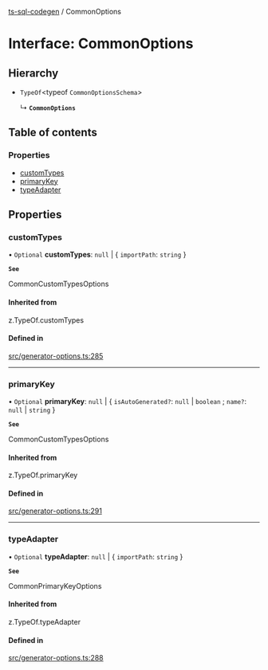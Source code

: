[ts-sql-codegen](../README.md) / CommonOptions

# Interface: CommonOptions

## Hierarchy

- `TypeOf`\<typeof `CommonOptionsSchema`\>

  ↳ **`CommonOptions`**

## Table of contents

### Properties

- [customTypes](CommonOptions.md#customtypes)
- [primaryKey](CommonOptions.md#primarykey)
- [typeAdapter](CommonOptions.md#typeadapter)

## Properties

### customTypes

• `Optional` **customTypes**: ``null`` \| \{ `importPath`: `string`  }

**`See`**

CommonCustomTypesOptions

#### Inherited from

z.TypeOf.customTypes

#### Defined in

[src/generator-options.ts:285](https://github.com/lorefnon/ts-sql-codegen/blob/194c41c/src/generator-options.ts#L285)

___

### primaryKey

• `Optional` **primaryKey**: ``null`` \| \{ `isAutoGenerated?`: ``null`` \| `boolean` ; `name?`: ``null`` \| `string`  }

**`See`**

CommonCustomTypesOptions

#### Inherited from

z.TypeOf.primaryKey

#### Defined in

[src/generator-options.ts:291](https://github.com/lorefnon/ts-sql-codegen/blob/194c41c/src/generator-options.ts#L291)

___

### typeAdapter

• `Optional` **typeAdapter**: ``null`` \| \{ `importPath`: `string`  }

**`See`**

CommonPrimaryKeyOptions

#### Inherited from

z.TypeOf.typeAdapter

#### Defined in

[src/generator-options.ts:288](https://github.com/lorefnon/ts-sql-codegen/blob/194c41c/src/generator-options.ts#L288)
